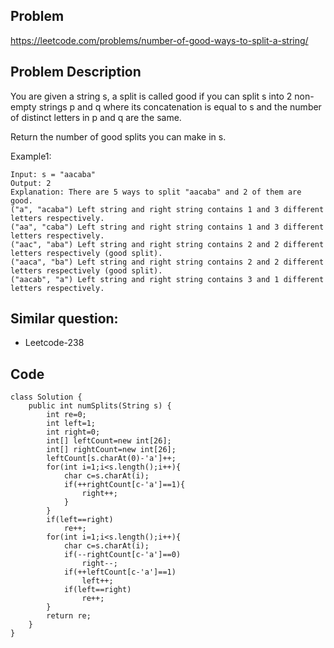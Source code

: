 ## Problem

https://leetcode.com/problems/number-of-good-ways-to-split-a-string/

## Problem Description

You are given a string s, a split is called good if you can split s into 2 non-empty strings p and q where its concatenation is equal to s and the number of distinct letters in p and q are the same.

Return the number of good splits you can make in s.

Example1:

```
Input: s = "aacaba"
Output: 2
Explanation: There are 5 ways to split "aacaba" and 2 of them are good.
("a", "acaba") Left string and right string contains 1 and 3 different letters respectively.
("aa", "caba") Left string and right string contains 1 and 3 different letters respectively.
("aac", "aba") Left string and right string contains 2 and 2 different letters respectively (good split).
("aaca", "ba") Left string and right string contains 2 and 2 different letters respectively (good split).
("aacab", "a") Left string and right string contains 3 and 1 different letters respectively.
```

## Similar question:

- Leetcode-238

## Code

```
class Solution {
    public int numSplits(String s) {
        int re=0;
        int left=1;
        int right=0;
        int[] leftCount=new int[26];
        int[] rightCount=new int[26];
        leftCount[s.charAt(0)-'a']++;
        for(int i=1;i<s.length();i++){
            char c=s.charAt(i);
            if(++rightCount[c-'a']==1){
                right++;
            }
        }
        if(left==right)
            re++;
        for(int i=1;i<s.length();i++){
            char c=s.charAt(i);
            if(--rightCount[c-'a']==0)
                right--;
            if(++leftCount[c-'a']==1)
                left++;
            if(left==right)
                re++;
        }
        return re;
    }
}
```
